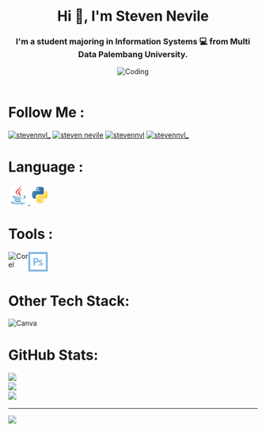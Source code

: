 <h1 align="center">Hi 👋, I'm Steven Nevile</h1>
<h3 align="center">I'm a student majoring in Information Systems 💻 from Multi Data Palembang University.</h3>
<div align="center"> 
<img alt="Coding" width="400" src="https://cdn.dribbble.com/users/1059583/screenshots/4171367/coding-freak.gif">
</div><br />

# Follow Me :
<p align="left">
<a href="https://twitter.com/stevennvl_" target="blank"><img align="center" src="https://raw.githubusercontent.com/rahuldkjain/github-profile-readme-generator/master/src/images/icons/Social/twitter.svg" alt="stevennvl_" height="30" width="40" /></a>
<a href="https://linkedin.com/in/steven nevile" target="blank"><img align="center" src="https://raw.githubusercontent.com/rahuldkjain/github-profile-readme-generator/master/src/images/icons/Social/linked-in-alt.svg" alt="steven nevile" height="30" width="40" /></a>
<a href="https://fb.com/stevennvl" target="blank"><img align="center" src="https://raw.githubusercontent.com/rahuldkjain/github-profile-readme-generator/master/src/images/icons/Social/facebook.svg" alt="stevennvl" height="30" width="40" /></a>
<a href="https://instagram.com/stevennvl_" target="blank"><img align="center" src="https://raw.githubusercontent.com/rahuldkjain/github-profile-readme-generator/master/src/images/icons/Social/instagram.svg" alt="stevennvl_" height="30" width="40" /></a>
</p>

# Language :
<p align="left"> <a href="https://www.java.com" target="_blank" rel="noreferrer"> <img
src="https://raw.githubusercontent.com/devicons/devicon/master/icons/java/java-original.svg" alt="java" width="40" height="40"/> </a> <a
href="https://www.python.org" target="_blank" rel="noreferrer"> <img src="https://raw.githubusercontent.com/devicons/devicon/master/icons/python/python-original.svg" alt="python" width="40" height="40"/> </a>
  
# Tools :
<img align="left" alt="Corel" width="40" src="https://seeklogo.com/images/C/coreldraw-x7-logo-747B0DC253-seeklogo.com.png">
<align="left"> <a href="https://www.photoshop.com/en" target="_blank" rel="noreferrer"> <img src="https://raw.githubusercontent.com/devicons/devicon/master/icons/photoshop/photoshop-line.svg" alt="photoshop" width="40" height="40"/> </a>

# Other Tech Stack:
![Canva](https://img.shields.io/badge/Canva-%2300C4CC.svg?style=for-the-badge&logo=Canva&logoColor=white)
# GitHub Stats:
![](https://github-readme-stats.vercel.app/api?username=stevennvl&theme=dark&hide_border=false&include_all_commits=false&count_private=false)<br/>
![](https://github-readme-streak-stats.herokuapp.com/?user=stevennvl&theme=dark&hide_border=false)<br/>
![](https://github-readme-stats.vercel.app/api/top-langs/?username=stevennvl&theme=dark&hide_border=false&include_all_commits=false&count_private=false&layout=compact)

---
[![](https://visitcount.itsvg.in/api?id=stevennvl&icon=0&color=0)](https://visitcount.itsvg.in)

